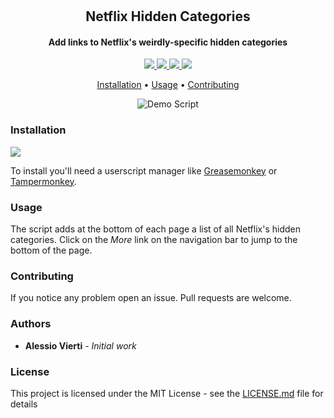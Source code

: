 <h1 align="center">
	<h2 align="center">Netflix Hidden Categories</h2>
</h1>

<h4 align="center">Add links to Netflix's weirdly-specific hidden categories</h4>

<p align="center">
	<a href="https://github.com/alessiovierti/netflix-hidden-categories/releases">
		<img src="https://img.shields.io/github/release/alessiovierti/netflix-hidden-categories.svg">
	</a>
  <a href="https://tampermonkey.net">
		<img src="https://img.shields.io/badge/userscript-tampermonkey-success.svg">
	</a>
  <a href="https://www.greasespot.net">
		<img src="https://img.shields.io/badge/userscript-greasemonkey-success.svg">
	</a>
	<a href="LICENSE.md">
		<img src="https://img.shields.io/badge/license-MIT-blue.svg">
	</a>
</p>

<p align="center">
	<a href="#installation">Installation</a> •
	<a href="#usage">Usage</a> •
	<a href="#contributing">Contributing</a>
</p>

<p align="center">
	<img src="https://i.imgur.com/tZ1RyWe.gif" alt="Demo Script">
</p>

### Installation

<a href="https://github.com/alessiovierti/netflix-hidden-categories/releases/download/latest/netflix-hidden-categories.user.js">
  <img src="https://img.shields.io/badge/install-script-success.svg">
</a>

To install you'll need a userscript manager like [Greasemonkey](https://www.greasespot.net) or [Tampermonkey](https://tampermonkey.net).

### Usage

The script adds at the bottom of each page a list of all Netflix's hidden categories. Click on the *More* link on the navigation bar to jump to the bottom of the page.

### Contributing

If you notice any problem open an issue. Pull requests are welcome.

### Authors

* **Alessio Vierti** - *Initial work*

### License

This project is licensed under the MIT License - see the [LICENSE.md](LICENSE.md) file for details
